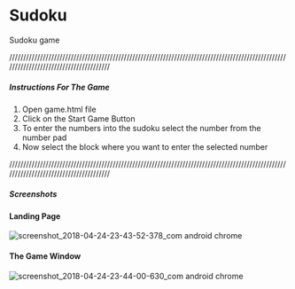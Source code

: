 # Sudoku
Sudoku game 

///////////////////////////////////////////////////////////////////////////////////////////////////////////////////////////////////////
<h5>Instructions For The Game</h5>

<ol>
  <li>Open game.html file</li>
  <li>Click on the Start Game Button</li>
  <li>To enter the numbers into the sudoku select the number from the number pad</li>
  <li>Now select the block where you want to enter the selected number</li>
</ol>

///////////////////////////////////////////////////////////////////////////////////////////////////////////////////////////////////////

<h5>Screenshots</h5>
<h4>Landing Page</h4>

![screenshot_2018-04-24-23-43-52-378_com android chrome](https://user-images.githubusercontent.com/28590544/39206373-13e3773a-47b2-11e8-84ac-8d1f4d9ff17e.png)

<h4>The Game Window</h4>

![screenshot_2018-04-24-23-44-00-630_com android chrome](https://user-images.githubusercontent.com/28590544/39206657-e09c5080-47b2-11e8-9c66-de7a64a50281.png)
